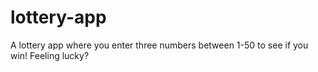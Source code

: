 # lottery-app
A lottery app where you enter three numbers between 1-50 to see if you win! Feeling lucky? 
